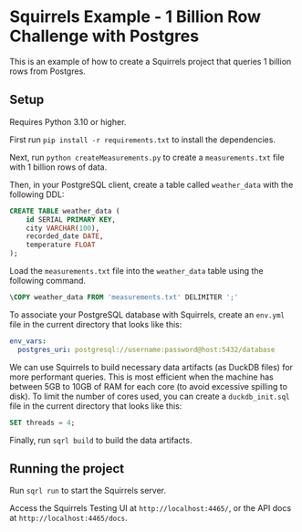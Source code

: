 # Squirrels Example - 1 Billion Row Challenge with Postgres

This is an example of how to create a Squirrels project that queries 1 billion rows from Postgres.

## Setup

Requires Python 3.10 or higher.

First run `pip install -r requirements.txt` to install the dependencies.

Next, run `python createMeasurements.py` to create a `measurements.txt` file with 1 billion rows of data.

Then, in your PostgreSQL client, create a table called `weather_data` with the following DDL:

```sql
CREATE TABLE weather_data (
    id SERIAL PRIMARY KEY,
    city VARCHAR(100),
    recorded_date DATE,
    temperature FLOAT
);
```

Load the `measurements.txt` file into the `weather_data` table using the following command.

```sql
\COPY weather_data FROM 'measurements.txt' DELIMITER ';'
```

To associate your PostgreSQL database with Squirrels, create an `env.yml` file in the current directory that looks like this:

```yaml
env_vars:
  postgres_uri: postgresql://username:password@host:5432/database
```

We can use Squirrels to build necessary data artifacts (as DuckDB files) for more performant queries. This is most efficient when the machine has between 5GB to 10GB of RAM for each core (to avoid excessive spilling to disk). To limit the number of cores used, you can create a `duckdb_init.sql` file in the current directory that looks like this:

```sql
SET threads = 4;
```

Finally, run `sqrl build` to build the data artifacts.

## Running the project

Run `sqrl run` to start the Squirrels server.

Access the Squirrels Testing UI at `http://localhost:4465/`, or the API docs at `http://localhost:4465/docs`.
